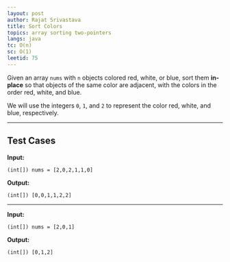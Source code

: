 ```yaml
---
layout: post
author: Rajat Srivastava
title: Sort Colors
topics: array sorting two-pointers
langs: java
tc: O(n)
sc: O(1)
leetid: 75
---
```


Given an array `nums` with `n` objects colored red, white, or blue, 
sort them **in-place** so that objects of the same color are adjacent, with the colors in the order red, white, and blue.

We will use the integers `0`, `1`, and `2` to represent the color red, white, and blue, respectively.

---

## Test Cases

**Input:** 
```
(int[]) nums = [2,0,2,1,1,0]
```

**Output:** 
```
(int[]) [0,0,1,1,2,2]
```

---

**Input:**
```
(int[]) nums = [2,0,1]
```

**Output:**
```
(int[]) [0,1,2]
```
